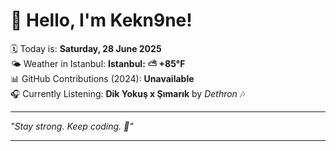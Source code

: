 # 👋 Hello, I'm Kekn9ne!

🗓️ Today is: **Saturday, 28 June 2025**  
🌤️ Weather in Istanbul: **Istanbul: ⛅️  +85°F**  
📊 GitHub Contributions (2024): **Unavailable**  
🎧 Currently Listening: **Dik Yokuş x Şımarık** by *Dethron* 🎶

---

_"Stay strong. Keep coding. 💪"_

---
